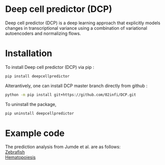 # Deep cell predictor (DCP)
Deep cell predictor (DCP) is a deep learning approach that explicitly models changes in transcriptional variance using a combination of variational autoencoders and normalizing flows. 

# Installation
To install Deep cell predictor (DCP) via pip : 

```bash
pip install deepcellpredictor
```
Alterantively, one can install DCP master branch directly from github :
```bash
python -m pip install git+https://github.com/02infi/DCP.git
```
To uninstall the package,
```bash
pip uninstall deepcellpredictor
```

# Example code 
The prediction analysis from Jumde et al. are as follows:   
[Zebrafish](python_notebooks/zebrafish)   
[Hematopoiesis](python_notebooks/hematopoiesis/With_all_genes)

